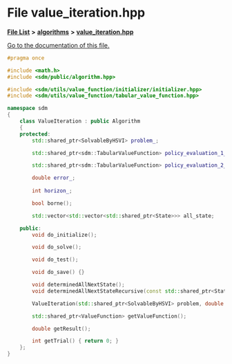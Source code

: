 
# File value\_iteration.hpp

[**File List**](files.md) **>** [**algorithms**](dir_baab9deb2ceef290d17fdadea9d6b69b.md) **>** [**value\_iteration.hpp**](value__iteration_8hpp.md)

[Go to the documentation of this file.](value__iteration_8hpp.md) 


````cpp
#pragma once

#include <math.h>
#include <sdm/public/algorithm.hpp>

#include <sdm/utils/value_function/initializer/initializer.hpp>
#include <sdm/utils/value_function/tabular_value_function.hpp>

namespace sdm
{
    class ValueIteration : public Algorithm
    {
    protected:
        std::shared_ptr<SolvableByHSVI> problem_;

        std::shared_ptr<sdm::TabularValueFunction> policy_evaluation_1_;

        std::shared_ptr<sdm::TabularValueFunction> policy_evaluation_2_;

        double error_;
        
        int horizon_;

        bool borne();

        std::vector<std::vector<std::shared_ptr<State>>> all_state;

    public:
        void do_initialize();

        void do_solve();

        void do_test();

        void do_save() {}

        void determinedAllNextState();
        void determinedAllNextStateRecursive(const std::shared_ptr<State> &, number t);

        ValueIteration(std::shared_ptr<SolvableByHSVI> problem, double error, int horizon);

        std::shared_ptr<ValueFunction> getValueFunction();

        double getResult();

        int getTrial() { return 0; }
    };
}
````

